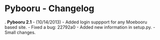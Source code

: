 Pybooru - Changelog
===================

. **Pybooru 2.1** - (10/14/2013)
	- Added login suppport for any Moebooru based site.
	- Fixed a bug: 22792a0
	- Added new information in setup.py.
	- Small changes.